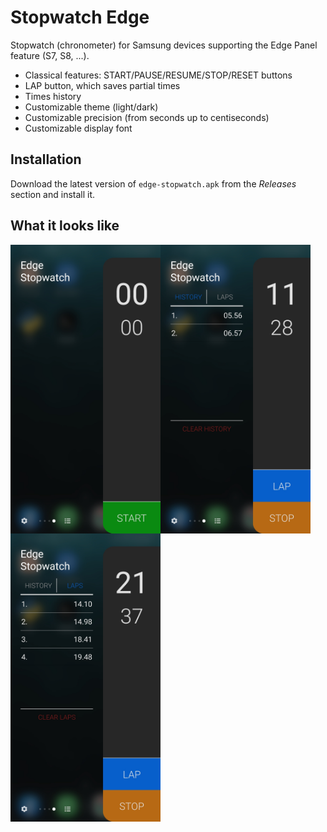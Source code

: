 # Stopwatch Edge

Stopwatch (chronometer) for Samsung devices supporting the Edge Panel feature (S7, S8, ...).
* Classical features: START/PAUSE/RESUME/STOP/RESET buttons
* LAP button, which saves partial times
* Times history
* Customizable theme (light/dark)
* Customizable precision (from seconds up to centiseconds)
* Customizable display font

## Installation

Download the latest version of `edge-stopwatch.apk` from the *Releases* section and install it.

## What it looks like

<div>
    <img src="img/edge-stopwatch-screen-1.jpg" width="240" style="float:left">
    <img src="img/edge-stopwatch-screen-2.jpg" width="240" style="float:left">
    <img src="img/edge-stopwatch-screen-3.jpg" width="240" style="float:left">
</div>
